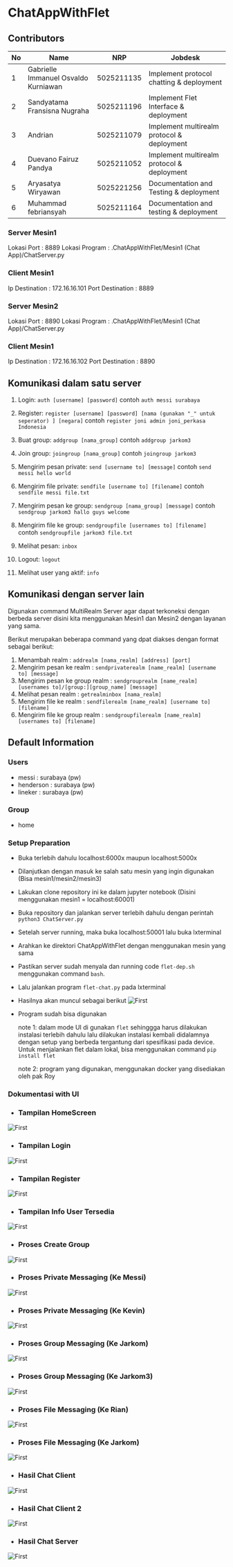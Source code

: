 # ChatAppWithFlet

## Contributors

| No  | Name                               | NRP   | Jobdesk |
|-----|------------------------------------|--------------|---------|
| 1   | Gabrielle Immanuel Osvaldo Kurniawan| 5025211135   | Implement protocol chatting & deployment |
| 2   | Sandyatama Fransisna Nugraha       | 5025211196   | Implement Flet Interface & deployment |
| 3   | Andrian                            | 5025211079   | Implement multirealm protocol & deployment |
| 4   | Duevano Fairuz Pandya              | 5025211052   | Implement multirealm protocol & deployment |
| 5   | Aryasatya Wiryawan                 | 5025221256   | Documentation and Testing & deployment |
| 6   | Muhammad febriansyah               | 5025211164   | Documentation and testing & deployment |


### Server Mesin1
Lokasi Port      : 8889
Lokasi Program   : .ChatAppWithFlet/Mesin1 (Chat App)/ChatServer.py

### Client Mesin1
Ip Destination    : 172.16.16.101
Port Destination  : 8889

### Server Mesin2
Lokasi Port      : 8890
Lokasi Program   : .ChatAppWithFlet/Mesin1 (Chat App)/ChatServer.py

### Client Mesin1
Ip Destination    : 172.16.16.102
Port Destination  : 8890

## Komunikasi dalam satu server

1. Login: `auth [username] [password]` contoh `auth messi surabaya`

2. Register: `register [username] [password] [nama (gunakan "_" untuk seperator) ] [negara]` contoh `register joni admin joni_perkasa Indonesia`

3. Buat group: `addgroup [nama_group]` contoh `addgroup jarkom3`

4. Join group: `joingroup [nama_group]` contoh `joingroup jarkom3`

5. Mengirim pesan private: `send [username to] [message]` contoh `send messi hello world`

6. Mengirim file private: `sendfile [username to] [filename]` contoh `sendfile messi file.txt`

7. Mengirim pesan ke group: `sendgroup [nama_group] [message]` contoh `sendgroup jarkom3 hallo guys welcome`

8. Mengirim file ke group: `sendgroupfile [usernames to] [filename]` contoh `sendgroupfile jarkom3 file.txt`

9. Melihat pesan: `inbox`

10. Logout: `logout`

11. Melihat user yang aktif: `info`

## Komunikasi dengan server lain
  Digunakan command MultiRealm Server agar dapat terkoneksi dengan berbeda server disini kita menggunakan Mesin1 dan Mesin2 dengan layanan yang sama.

  Berikut merupakan beberapa command yang dpat diakses dengan format sebagai berikut:
  
1. Menambah realm                 : `addrealm [nama_realm] [address] [port]` 
2. Mengirim pesan ke realm        : `sendprivaterealm [name_realm] [username to] [message]`
3. Mengirim pesan ke group realm  : `sendgrouprealm [name_realm] [usernames to]/[group:][group_name] [message]`
4. Melihat pesan realm            : `getrealminbox [nama_realm]`
5. Mengirim file ke realm         : `sendfilerealm [name_realm] [username to] [filename]`
6. Mengirim file ke group realm   : `sendgroupfilerealm [name_realm] [usernames to] [filename]`


## Default Information
### Users
- messi        : surabaya (pw)
- henderson    : surabaya (pw)
- lineker      : surabaya (pw)

### Group
- home


### Setup Preparation 
- Buka terlebih dahulu localhost:6000x maupun localhost:5000x
- Dilanjutkan dengan masuk ke salah satu mesin yang ingin digunakan (Bisa mesin1/mesin2/mesin3)
- Lakukan clone repository ini ke dalam jupyter notebook (Disini menggunakan mesin1 = localhost:60001)
- Buka repository dan jalankan server terlebih dahulu dengan perintah `python3 ChatServer.py`
- Setelah server running, maka buka localhost:50001 lalu buka lxterminal
- Arahkan ke direktori ChatAppWithFlet dengan menggunakan mesin yang sama 
- Pastikan server sudah menyala dan running code `flet-dep.sh` menggunakan command `bash`.  
- Lalu jalankan program `flet-chat.py` pada lxterminal 
- Hasilnya akan muncul sebagai berikut 
![First](Image/FletRunning.png)
- Program sudah bisa digunakan 

  note 1: dalam mode UI di gunakan `flet` sehinggga harus dilakukan instalasi terlebih dahulu lalu dilakukan instalasi kembali didalamnya dengan setup yang berbeda tergantung dari spesifikasi pada device. Untuk menjalankan flet dalam lokal, bisa menggunakan command `pip install flet`

  note 2: program yang digunakan, menggunakan docker yang disediakan oleh pak Roy



### Dokumentasi with UI

- ### Tampilan HomeScreen
![First](Image/HomeScreen.png)

- ### Tampilan Login
![First](Image/Login.png)

- ### Tampilan Register
![First](Image/Register.png)

- ### Tampilan Info User Tersedia
![First](Image/InfoUser.png)

- ### Proses Create Group 
![First](Image/JoinGroup.jpg)

- ### Proses Private Messaging (Ke Messi)
![First](Image/SendMessageToMessi.png)

- ### Proses Private Messaging (Ke Kevin)
![First](Image/SendMessageToKevin.jpg)

- ### Proses Group Messaging (Ke Jarkom)
![First](Image/SendMessageToJarkom.png)

- ### Proses Group Messaging (Ke Jarkom3)
![First](Image/SendMessageToJarkom3.jpg)

- ### Proses File Messaging (Ke Rian)
![First](Image/SendFileToRian.png)

- ### Proses File Messaging (Ke Jarkom)
![First](Image/SendMessageToJarkom.png)

- ### Hasil Chat Client
![First](Image/ChatClient.png)

- ### Hasil Chat Client 2
![First](Image/ChatClient2.png)

- ### Hasil Chat Server
![First](Image/ChatServer.png)


